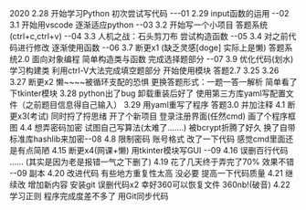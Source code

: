 2020
    2.28
        开始学习Python
        初次尝试写代码 ---01
    2.29
        input函数的运用 --02
    3.1
        开始用vscode
        逐渐适应python --03
    3.2
        开始写一个小项目
        答题系统(ctrl+c,ctrl+v) --04
    3.3
        人机之战：石头剪刀布
        尝试构造函数 --05
    3.4
        对之前代码进行修改
        逐渐使用函数  --06
    3.7
        断更x1
        (缺乏灵感[doge] 实际上是懒)
        答题系统2.0
        面向对象编程 简单构造类与函数
        完成选择题部分 --07
    3.9
        优化代码(划水)
        学习构建类
        利用ctrl-V大法完成填空题部分
        开始使用模块
        答题2.7
    3.25 
    3.26 
    3.27
        断更x2
        懒~~~~被循环支配的恐惧
        更换答题形式：一题一答一解析
        简单看了下tkinter模块
    3.28
        python出了bug
        卸载重装后好了
        使用第三方库yaml写配置文件（之前题目信息得自己输入）
    3.29
        用yaml重写了程序
        答题3.0 并加注释
    4.1
        断更x3(考试)
        同时捋了捋思绪
        开了个新项目 登录注册界面(任然cmd)
        画了个程序框图
    4.4
        想弄密码加密
        试图自己写算法(太难了.......)
        被bcrypt折腾了好久
        换了自带标准库hashlib来加密--08
    4.8
        限制密码 账号格式 改了一下代码
        感觉cmd里面还是有点简陋 
    4.15
        断更x4(网课+懒)
        用tkinter模块写GUI --09
    4.16
        误删百行代码 ......
        (其实是因为老是报错一气之下删了)
    4.19
        花了几天终于弄完了70%
        效果不错           --09 副本
    4.20
        改进代码
        有些地方重复性太高 没必要
        提高一下代码质量
    4.21
        继续改 增加新内容
        安装git 误删代码x2 
        幸好360可以恢复文件
        360nb!(破音)
    4.22
        学习正则
        程序完成度差不多了
        用Git同步代码     